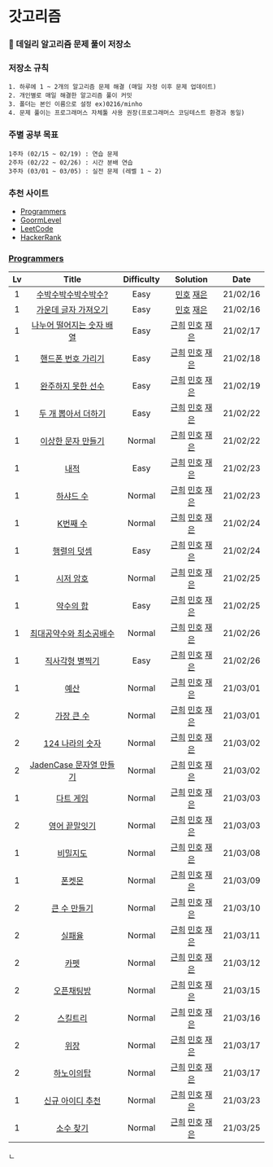 # 갓고리즘

### 💬 데일리 알고리즘 문제 풀이 저장소

### 저장소 규칙

    1. 하루에 1 ~ 2개의 알고리즘 문제 해결 (매일 자정 이후 문제 업데이트)
    2. 개인별로 매일 해결한 알고리즘 풀이 커밋
    3. 폴더는 본인 이름으로 설정 ex)0216/minho
    4. 문제 풀이는 프로그래머스 자체툴 사용 권장(프로그래머스 코딩테스트 환경과 동일)

### 주별 공부 목표

    1주차 (02/15 ~ 02/19) : 연습 문제
    2주차 (02/22 ~ 02/26) : 시간 분배 연습
    3주차 (03/01 ~ 03/05) : 실전 문제 (레벨 1 ~ 2)

### 추천 사이트

- [Programmers]
- [GoormLevel]
- [LeetCode]
- [HackerRank]

### [Programmers]

| Lv  |            Title            | Difficulty |                                                                    Solution                                                                    |   Date   |
| :-: | :-------------------------: | :--------: | :--------------------------------------------------------------------------------------------------------------------------------------------: | :------: |
|  1  |    [수박수박수박수박수?]    |    Easy    |                                     [민호](./0216/minho/수박수박수.js) [재은](./0216/jaeeun/수박수박수.js)                                     | 21/02/16 |
|  1  |   [가운데 글자 가져오기]    |    Easy    |                             [민호](./0216/minho/가운데글자가져오기.js) [재은](./0216/jaeeun/가운데글자가져오기.js)                             | 21/02/16 |
|  1  | [나누어 떨어지는 숫자 배열] |    Easy    | [근희](./0217/kunhee/나누어떨어지는숫자배열.js) [민호](./0217/minho/나누어떨어지는숫자배열.js) [재은](./0217/jaeeun/나누어떨어지는숫자배열.js) | 21/02/17 |
|  1  |    [핸드폰 번호 가리기]     |    Easy    |          [근희](./0218/kunhee/핸드폰번호가리기.js) [민호](./0218/minho/핸드폰번호가리기.js) [재은](./0218/jaeeun/핸드폰번호가리기.js)          | 21/02/18 |
|  1  |    [완주하지 못한 선수]     |    Easy    |          [근희](./0219/kunhee/완주하지못한선수.js) [민호](./0219/minho/완주하지못한선수.js) [재은](./0219/jaeeun/완주하지못한선수.js)          | 21/02/19 |
|  1  |    [두 개 뽑아서 더하기]    |    Easy    |          [근희](./0222/kunhee/두개뽑아서더하기.js) [민호](./0222/minho/두개뽑아서더하기.js) [재은](./0222/jaeeun/두개뽑아서더하기.js)          | 21/02/22 |
|  1  |    [이상한 문자 만들기]     |   Normal   |          [근희](./0222/kunhee/이상한문자만들기.js) [민호](./0222/minho/이상한문자만들기.js) [재은](./0222/jaeeun/이상한문자만들기.js)          | 21/02/22 |
|  1  |           [내적]            |    Easy    |                            [근희](./0223/kunhee/내적.js) [민호](./0223/minho/내적.js) [재은](./0223/jaeeun/내적.js)                            | 21/02/23 |
|  1  |         [하샤드 수]         |   Normal   |                      [근희](./0223/kunhee/하샤드수.js) [민호](./0223/minho/하샤드수.js) [재은](./0223/jaeeun/하샤드수.js)                      | 21/02/23 |
|  1  |         [K번째 수]          |   Normal   |                       [근희](./0224/kunhee/k번째수.js) [민호](./0224/minho/k번째수.js) [재은](./0224/jaeeun/k번째수.js)                        | 21/02/24 |
|  1  |        [행렬의 덧셈]        |    Easy    |                   [근희](./0224/kunhee/행렬의덧셈.js) [민호](./0224/minho/행렬의덧셈.js) [재은](./0224/jaeeun/행렬의덧셈.js)                   | 21/02/24 |
|  1  |         [시저 암호]         |   Normal   |                      [근희](./0225/kunhee/시저암호.js) [민호](./0225/minho/시저암호.js) [재은](./0225/jaeeun/시저암호.js)                      | 21/02/25 |
|  1  |         [약수의 합]         |    Easy    |                      [근희](./0225/kunhee/약수의합.js) [민호](./0225/minho/약수의합.js) [재은](./0225/jaeeun/약수의합.js)                      | 21/02/25 |
|  1  |  [최대공약수와 최소공배수]  |   Normal   | [근희](./0226/kunhee/최대공약수와최소공배수.js) [민호](./0226/minho/최대공약수와최소공배수.js) [재은](./0226/jaeeun/최대공약수와최소공배수.js) | 21/02/26 |
|  1  |      [직사각형 별찍기]      |    Easy    |             [근희](./0226/kunhee/직사각형별찍기.js) [민호](./0226/minho/직사각형별찍기.js) [재은](./0226/jaeeun/직사각형별찍기.js)             | 21/02/26 |
|  1  |           [예산]            |   Normal   |                            [근희](./0301/kunhee/예산.js) [민호](./0301/minho/예산.js) [재은](./0301/jaeeun/예산.js)                            | 21/03/01 |
|  2  |        [가장 큰 수]         |   Normal   |                      [근희](./0301/kunhee/가장큰수.js) [민호](./0301/minho/가장큰수.js) [재은](./0301/jaeeun/가장큰수.js)                      | 21/03/01 |
|  2  |      [124 나라의 숫자]      |   Normal   |              [근희](./0302/kunhee/124나라의숫자.js) [민호](./0302/minho/124나라의숫자.js) [재은](./0302/jaeeun/124나라의숫자.js)               | 21/03/02 |
|  2  |  [JadenCase 문자열 만들기]  |   Normal   |                    [근희](./0302/kunhee/JadenCase.js) [민호](./0302/minho/JadenCase.js) [재은](./0302/jaeeun/JadenCase.js)                     | 21/03/02 |
|  1  |         [다트 게임]         |   Normal   |                      [근희](./0303/kunhee/다트게임.js) [민호](./0303/minho/다트게임.js) [재은](./0303/jaeeun/다트게임.js)                      | 21/03/03 |
|  2  |       [영어 끝말잇기]       |   Normal   |                [근희](./0303/kunhee/영어끝말잇기.js) [민호](./0303/minho/영어끝말잇기.js) [재은](./0303/jaeeun/영어끝말잇기.js)                | 21/03/03 |
|  1  |         [비밀지도]          |   Normal   |                      [근희](./0308/kunhee/비밀지도.js) [민호](./0308/minho/비밀지도.js) [재은](./0308/jaeeun/비밀지도.js)                      | 21/03/08 |
|  1  |          [폰켓몬]           |   Normal   |                         [근희](./0309/kunhee/폰켓몬.js) [민호](./0309/minho/폰켓몬.js) [재은](./0309/jaeeun/폰켓몬.js)                         | 21/03/09 |
|  2  |       [큰 수 만들기]        |   Normal   |                   [근희](./0310/kunhee/큰수만들기.js) [민호](./0310/minho/큰수만들기.js) [재은](./0310/jaeeun/큰수만들기.js)                   | 21/03/10 |
|  2  |          [실패율]           |   Normal   |                         [근희](./0311/kunhee/실패율.js) [민호](./0311/minho/실패율.js) [재은](./0311/jaeeun/실패율.js)                         | 21/03/11 |
|  2  |           [카펫]            |   Normal   |                            [근희](./0312/kunhee/카펫.js) [민호](./0312/minho/카펫.js) [재은](./0312/jaeeun/카펫.js)                            | 21/03/12 |
|  2  |        [오픈채팅방]         |   Normal   |                   [근희](./0315/kunhee/오픈채팅방.js) [민호](./0315/minho/오픈채팅방.js) [재은](./0315/jaeeun/오픈채팅방.js)                   | 21/03/15 |
|  2  |         [스킬트리]          |   Normal   |                      [근희](./0316/kunhee/스킬트리.js) [민호](./0316/minho/스킬트리.js) [재은](./0316/jaeeun/스킬트리.js)                      | 21/03/16 |
|  2  |           [위장]            |   Normal   |                            [근희](./0317/kunhee/위장.js) [민호](./0317/minho/위장.js) [재은](./0317/jaeeun/위장.js)                            | 21/03/17 |
|  2  |        [하노이의탑]         |   Normal   |                   [근희](./0318/kunhee/하노이의탑.js) [민호](./0318/minho/하노이의탑.js) [재은](./0318/jaeeun/하노이의탑.js)                   | 21/03/17 |
|  1  |     [신규 아이디 추천]      |   Normal   |             [근희](./0323/kunhee/신규아이디추천.js) [민호](./0323/minho/신규아이디추천.js) [재은](./0323/jaeeun/신규아이디추천.js)             | 21/03/23 |
|  1  |         [소수 찾기]         |   Normal   |                      [근희](./0325/kunhee/소수찾기.js) [민호](./0325/minho/소수찾기.js) [재은](./0325/jaeeun/소수찾기.js)                      | 21/03/25 |

<!-- 프로그래머스 -->ㄴ

[수박수박수박수박수?]: https://programmers.co.kr/learn/courses/30/lessons/12922
[가운데 글자 가져오기]: https://programmers.co.kr/learn/courses/30/lessons/12903
[나누어 떨어지는 숫자 배열]: https://programmers.co.kr/learn/courses/30/lessons/12910
[핸드폰 번호 가리기]: https://programmers.co.kr/learn/courses/30/lessons/12948
[완주하지 못한 선수]: https://programmers.co.kr/learn/courses/30/lessons/42576
[이상한 문자 만들기]: https://programmers.co.kr/learn/courses/30/lessons/12930
[두 개 뽑아서 더하기]: https://programmers.co.kr/learn/courses/30/lessons/68644
[내적]: https://programmers.co.kr/learn/courses/30/lessons/70128
[하샤드 수]: https://programmers.co.kr/learn/courses/30/lessons/12947
[k번째 수]: https://programmers.co.kr/learn/courses/30/lessons/42748
[행렬의 덧셈]: https://programmers.co.kr/learn/courses/30/lessons/12950
[시저 암호]: https://programmers.co.kr/learn/courses/30/lessons/12926
[약수의 합]: https://programmers.co.kr/learn/courses/30/lessons/12928
[최대공약수와 최소공배수]: https://programmers.co.kr/learn/courses/30/lessons/12940
[직사각형 별찍기]: https://programmers.co.kr/learn/courses/30/lessons/12969
[예산]: https://programmers.co.kr/learn/courses/30/lessons/12982
[가장 큰 수]: https://programmers.co.kr/learn/courses/30/lessons/42746
[124 나라의 숫자]: https://programmers.co.kr/learn/courses/30/lessons/12899
[jadencase 문자열 만들기]: https://programmers.co.kr/learn/courses/30/lessons/12951
[다트 게임]: https://programmers.co.kr/learn/courses/30/lessons/17682
[영어 끝말잇기]: https://programmers.co.kr/learn/courses/30/lessons/12981
[비밀지도]: https://programmers.co.kr/learn/courses/30/lessons/17681
[폰켓몬]: https://programmers.co.kr/learn/courses/30/lessons/1845
[큰 수 만들기]: https://programmers.co.kr/learn/courses/30/lessons/42883
[실패율]: https://programmers.co.kr/learn/courses/30/lessons/42889
[카펫]: https://programmers.co.kr/learn/courses/30/lessons/42842
[오픈채팅방]: https://programmers.co.kr/learn/courses/30/lessons/42888
[스킬트리]: https://programmers.co.kr/learn/courses/30/lessons/49993
[위장]: https://programmers.co.kr/learn/courses/30/lessons/42578
[하노이의탑]: https://level.goorm.io/exam/43223/%ED%95%98%EB%85%B8%EC%9D%B4%EC%9D%98-%ED%83%91/quiz/1
[신규 아이디 추천]: https://programmers.co.kr/learn/courses/30/lessons/72410
[소수 찾기]: https://programmers.co.kr/learn/courses/30/lessons/12921

<!-- 온라인 저지 사이트 -->

[programmers]: https://programmers.co.kr/learn/challenges
[goormlevel]: https://level.goorm.io/
[leetcode]: https://leetcode.com/problemset/all/
[hackerrank]: https://www.hackerrank.com/dashboard
